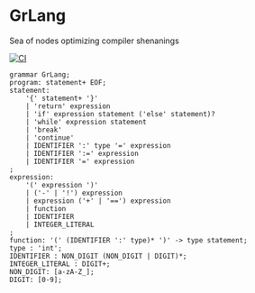 # GrLang
Sea of nodes optimizing compiler shenanings

[![CI](https://github.com/v0lat1le/grlang/actions/workflows/ci.yaml/badge.svg)](https://github.com/v0lat1le/grlang/actions/workflows/ci.yaml)

```antlrv4
grammar GrLang;
program: statement+ EOF;
statement:
    '{' statement+ '}'
    | 'return' expression
    | 'if' expression statement ('else' statement)?
    | 'while' expression statement
    | 'break'
    | 'continue'
    | IDENTIFIER ':' type '=' expression
    | IDENTIFIER ':=' expression
    | IDENTIFIER '=' expression
;
expression:
    '(' expression ')'
    | ('-' | '!') expression
    | expression ('+' | '==') expression
    | function
    | IDENTIFIER
    | INTEGER_LITERAL
;
function: '(' (IDENTIFIER ':' type)* ')' -> type statement;
type : 'int';
IDENTIFIER : NON_DIGIT (NON_DIGIT | DIGIT)*;
INTEGER_LITERAL : DIGIT+;
NON_DIGIT: [a-zA-Z_];
DIGIT: [0-9];
```
